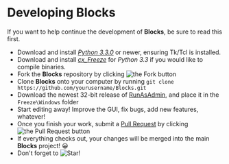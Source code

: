 Developing Blocks
=================

If you want to help continue the development of **Blocks**, be sure to read this first.

* Download and install [*Python 3.3.0*](http://python.org/download) or newer, ensuring Tk/Tcl is installed.
* Download and install [*cx_Freeze*](http://cx-freeze.sourceforge.net/) for *Python 3.3* if you would like to compile binaries.
* Fork the **Blocks** repository by clicking ![the Fork button](http://i81.servimg.com/u/f81/16/33/06/11/forkme12.png)
* Clone **Blocks** onto your computer by running ```git clone https://github.com/yourusername/Blocks.git```
* Download the newest 32-bit release of [RunAsAdmin](https://github.com/QuantumCD/RunAsAdmin), and place it in the `Freeze\Windows` folder
* Start editing away! Improve the GUI, fix bugs, add new features, whatever!
* Once you finish your work, submit a [Pull Request](https://github.com/le717/Blocks/pulls) by clicking ![the Pull Request button](http://i81.servimg.com/u/f81/16/33/06/11/pullre10.png)
* If everything checks out, your changes will be merged into the main **Blocks** project! :grinning:
* Don't forget to ![Star!](http://i81.servimg.com/u/f81/16/33/06/11/star11.png)